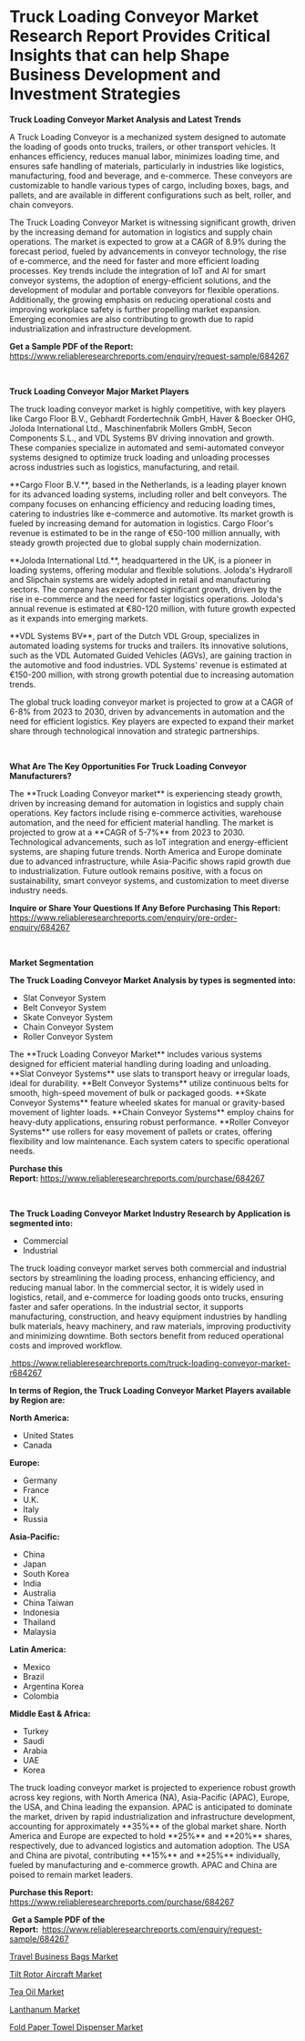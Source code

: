 <p><h1>Truck Loading Conveyor Market Research Report Provides Critical Insights that can help Shape Business Development and Investment Strategies</h1></p><p><strong>Truck Loading Conveyor Market Analysis and Latest Trends</strong></p>
<p><p>A Truck Loading Conveyor is a mechanized system designed to automate the loading of goods onto trucks, trailers, or other transport vehicles. It enhances efficiency, reduces manual labor, minimizes loading time, and ensures safe handling of materials, particularly in industries like logistics, manufacturing, food and beverage, and e-commerce. These conveyors are customizable to handle various types of cargo, including boxes, bags, and pallets, and are available in different configurations such as belt, roller, and chain conveyors.</p><p>The Truck Loading Conveyor Market is witnessing significant growth, driven by the increasing demand for automation in logistics and supply chain operations. The market is expected to grow at a CAGR of 8.9% during the forecast period, fueled by advancements in conveyor technology, the rise of e-commerce, and the need for faster and more efficient loading processes. Key trends include the integration of IoT and AI for smart conveyor systems, the adoption of energy-efficient solutions, and the development of modular and portable conveyors for flexible operations. Additionally, the growing emphasis on reducing operational costs and improving workplace safety is further propelling market expansion. Emerging economies are also contributing to growth due to rapid industrialization and infrastructure development.</p></p>
<p><strong>Get a Sample PDF of the Report:&nbsp;</strong> <a href="https://www.reliableresearchreports.com/enquiry/request-sample/684267?utm_campaign=28&utm_medium=2&utm_source=Github&utm_content=ia&utm_term=20012025&utm_id=truck-loading-conveyor">https://www.reliableresearchreports.com/enquiry/request-sample/684267</a></p>
<p>&nbsp;</p>
<p><strong>Truck Loading Conveyor Major Market Players</strong></p>
<p><p>The truck loading conveyor market is highly competitive, with key players like Cargo Floor B.V., Gebhardt Fordertechnik GmbH, Haver & Boecker OHG, Joloda International Ltd., Maschinenfabrik Mollers GmbH, Secon Components S.L., and VDL Systems BV driving innovation and growth. These companies specialize in automated and semi-automated conveyor systems designed to optimize truck loading and unloading processes across industries such as logistics, manufacturing, and retail.</p><p>**Cargo Floor B.V.**, based in the Netherlands, is a leading player known for its advanced loading systems, including roller and belt conveyors. The company focuses on enhancing efficiency and reducing loading times, catering to industries like e-commerce and automotive. Its market growth is fueled by increasing demand for automation in logistics. Cargo Floor's revenue is estimated to be in the range of €50-100 million annually, with steady growth projected due to global supply chain modernization.</p><p>**Joloda International Ltd.**, headquartered in the UK, is a pioneer in loading systems, offering modular and flexible solutions. Joloda's Hydraroll and Slipchain systems are widely adopted in retail and manufacturing sectors. The company has experienced significant growth, driven by the rise in e-commerce and the need for faster logistics operations. Joloda's annual revenue is estimated at €80-120 million, with future growth expected as it expands into emerging markets.</p><p>**VDL Systems BV**, part of the Dutch VDL Group, specializes in automated loading systems for trucks and trailers. Its innovative solutions, such as the VDL Automated Guided Vehicles (AGVs), are gaining traction in the automotive and food industries. VDL Systems' revenue is estimated at €150-200 million, with strong growth potential due to increasing automation trends.</p><p>The global truck loading conveyor market is projected to grow at a CAGR of 6-8% from 2023 to 2030, driven by advancements in automation and the need for efficient logistics. Key players are expected to expand their market share through technological innovation and strategic partnerships.</p></p>
<p>&nbsp;</p>
<p><strong>What Are The Key Opportunities For Truck Loading Conveyor Manufacturers?</strong></p>
<p><p>The **Truck Loading Conveyor market** is experiencing steady growth, driven by increasing demand for automation in logistics and supply chain operations. Key factors include rising e-commerce activities, warehouse automation, and the need for efficient material handling. The market is projected to grow at a **CAGR of 5-7%** from 2023 to 2030. Technological advancements, such as IoT integration and energy-efficient systems, are shaping future trends. North America and Europe dominate due to advanced infrastructure, while Asia-Pacific shows rapid growth due to industrialization. Future outlook remains positive, with a focus on sustainability, smart conveyor systems, and customization to meet diverse industry needs.</p></p>
<p><strong>Inquire or Share Your Questions If Any Before Purchasing This Report:</strong> <a href="https://www.reliableresearchreports.com/enquiry/pre-order-enquiry/684267?utm_campaign=28&utm_medium=2&utm_source=Github&utm_content=ia&utm_term=20012025&utm_id=truck-loading-conveyor">https://www.reliableresearchreports.com/enquiry/pre-order-enquiry/684267</a></p>
<p>&nbsp;</p>
<p><strong>Market Segmentation</strong></p>
<p><strong>The Truck Loading Conveyor Market Analysis by types is segmented into:</strong></p>
<p><ul><li>Slat Conveyor System</li><li>Belt Conveyor System</li><li>Skate Conveyor System</li><li>Chain Conveyor System</li><li>Roller Conveyor System</li></ul></p>
<p><p>The **Truck Loading Conveyor Market** includes various systems designed for efficient material handling during loading and unloading. **Slat Conveyor Systems** use slats to transport heavy or irregular loads, ideal for durability. **Belt Conveyor Systems** utilize continuous belts for smooth, high-speed movement of bulk or packaged goods. **Skate Conveyor Systems** feature wheeled skates for manual or gravity-based movement of lighter loads. **Chain Conveyor Systems** employ chains for heavy-duty applications, ensuring robust performance. **Roller Conveyor Systems** use rollers for easy movement of pallets or crates, offering flexibility and low maintenance. Each system caters to specific operational needs.</p></p>
<p><strong>Purchase this Report:&nbsp;</strong><a href="https://www.reliableresearchreports.com/purchase/684267?utm_campaign=28&utm_medium=2&utm_source=Github&utm_content=ia&utm_term=20012025&utm_id=truck-loading-conveyor">https://www.reliableresearchreports.com/purchase/684267</a></p>
<p>&nbsp;</p>
<p><strong>The Truck Loading Conveyor Market Industry Research by Application is segmented into:</strong></p>
<p><ul><li>Commercial</li><li>Industrial</li></ul></p>
<p><p>The truck loading conveyor market serves both commercial and industrial sectors by streamlining the loading process, enhancing efficiency, and reducing manual labor. In the commercial sector, it is widely used in logistics, retail, and e-commerce for loading goods onto trucks, ensuring faster and safer operations. In the industrial sector, it supports manufacturing, construction, and heavy equipment industries by handling bulk materials, heavy machinery, and raw materials, improving productivity and minimizing downtime. Both sectors benefit from reduced operational costs and improved workflow.</p></p>
<p><a href="https://www.reliableresearchreports.com/truck-loading-conveyor-market-r684267?utm_campaign=28&utm_medium=2&utm_source=Github&utm_content=ia&utm_term=20012025&utm_id=truck-loading-conveyor">&nbsp;https://www.reliableresearchreports.com/truck-loading-conveyor-market-r684267</a></p>
<p><strong>In terms of Region, the Truck Loading Conveyor Market Players available by Region are:</strong></p>
<p>
    <p> <strong> North America: </strong>
        <ul>
            <li>United States</li>
            <li>Canada</li>
        </ul>
        </p> 
    <p> <strong> Europe: </strong>
        <ul>
            <li>Germany</li>
            <li>France</li>
            <li>U.K.</li>
            <li>Italy</li>
            <li>Russia</li>
        </ul>
        </p> 
    <p> <strong> Asia-Pacific: </strong>
        <ul>
            <li>China</li>
            <li>Japan</li>
            <li>South Korea</li>
            <li>India</li>
            <li>Australia</li>
            <li>China Taiwan</li>
            <li>Indonesia</li>
            <li>Thailand</li>
            <li>Malaysia</li>
        </ul>
        </p> 
    <p> <strong> Latin America: </strong>
        <ul>
            <li>Mexico</li>
            <li>Brazil</li>
            <li>Argentina Korea</li>
            <li>Colombia</li>
        </ul>
        </p> 
    <p> <strong> Middle East & Africa: </strong>
        <ul>
            <li>Turkey</li>
            <li>Saudi</li>
            <li>Arabia</li>
            <li>UAE</li>
            <li>Korea</li>
        </ul>
    </p>
    </p>
<p><p>The truck loading conveyor market is projected to experience robust growth across key regions, with North America (NA), Asia-Pacific (APAC), Europe, the USA, and China leading the expansion. APAC is anticipated to dominate the market, driven by rapid industrialization and infrastructure development, accounting for approximately **35%** of the global market share. North America and Europe are expected to hold **25%** and **20%** shares, respectively, due to advanced logistics and automation adoption. The USA and China are pivotal, contributing **15%** and **25%** individually, fueled by manufacturing and e-commerce growth. APAC and China are poised to remain market leaders.</p></p>
<p><strong>Purchase this Report: </strong><a href="https://www.reliableresearchreports.com/purchase/684267?utm_campaign=28&utm_medium=2&utm_source=Github&utm_content=ia&utm_term=20012025&utm_id=truck-loading-conveyor">https://www.reliableresearchreports.com/purchase/684267</a></p>
<p>&nbsp;<strong>Get a Sample PDF of the Report:&nbsp;&nbsp;</strong><a href="https://www.reliableresearchreports.com/enquiry/request-sample/684267?utm_campaign=28&utm_medium=2&utm_source=Github&utm_content=ia&utm_term=20012025&utm_id=truck-loading-conveyor">https://www.reliableresearchreports.com/enquiry/request-sample/684267</a></p>
<p><strong></strong></p>
<p><p><a href="https://github.com/indrystar/Market-Research-Report-List-5/blob/main/travel-business-bags-market.md?utm_campaign=28&utm_medium=2&utm_source=Github&utm_content=ia&utm_term=20012025&utm_id=truck-loading-conveyor">Travel Business Bags Market</a></p><p><a href="https://github.com/LilianFaulkner65/Market-Research-Report-List-1/blob/main/tilt-rotor-aircraft-market.md?utm_campaign=28&utm_medium=2&utm_source=Github&utm_content=ia&utm_term=20012025&utm_id=truck-loading-conveyor">Tilt Rotor Aircraft Market</a></p><p><a href="https://github.com/SamiaChowdhury801/Market-Research-Report-List-1/blob/main/tea-oil-market.md?utm_campaign=28&utm_medium=2&utm_source=Github&utm_content=ia&utm_term=20012025&utm_id=truck-loading-conveyor">Tea Oil Market</a></p><p><a href="https://github.com/rileymgdorcas/Market-Research-Report-List-1/blob/main/lanthanum-market.md?utm_campaign=28&utm_medium=2&utm_source=Github&utm_content=ia&utm_term=20012025&utm_id=truck-loading-conveyor">Lanthanum Market</a></p><p><a href="https://github.com/lehumiston1971679/Market-Research-Report-List-1/blob/main/fold-paper-towel-dispenser-market.md?utm_campaign=28&utm_medium=2&utm_source=Github&utm_content=ia&utm_term=20012025&utm_id=truck-loading-conveyor">Fold Paper Towel Dispenser Market</a></p></p>